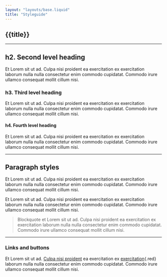 ```yaml
---
layout: "layouts/base.liquid"
title: "Styleguide"
---
```


## {{title}}

---

## h2. Second level heading

Et Lorem sit ut ad. Culpa nisi proident ea exercitation ex exercitation laborum nulla nulla consectetur enim commodo cupidatat. Commodo irure ullamco consequat mollit cillum nisi.

### h3. Third level heading

Et Lorem sit ut ad. Culpa nisi proident ea exercitation ex exercitation laborum nulla nulla consectetur enim commodo cupidatat. Commodo irure ullamco consequat mollit cillum nisi.

#### h4. Fourth level heading

Et Lorem sit ut ad. Culpa nisi proident ea exercitation ex exercitation laborum nulla nulla consectetur enim commodo cupidatat. Commodo irure ullamco consequat mollit cillum nisi.

---

## Paragraph styles

Et Lorem sit ut ad. Culpa nisi proident ea exercitation ex exercitation laborum nulla nulla consectetur enim commodo cupidatat. Commodo irure ullamco consequat mollit cillum nisi.

Et Lorem sit ut ad. Culpa nisi proident ea exercitation ex exercitation laborum nulla nulla consectetur enim commodo cupidatat. Commodo irure ullamco consequat mollit cillum nisi.

> Blockquote et Lorem sit ut ad. Culpa nisi proident ea exercitation ex exercitation laborum nulla nulla consectetur enim commodo cupidatat. Commodo irure ullamco consequat mollit cillum nisi.

---

### Links and buttons

Et Lorem sit ut ad. [Culpa nisi proident](/) ea exercitation ex [exercitation](/){.red} laborum nulla nulla consectetur enim commodo cupidatat. Commodo irure ullamco consequat mollit cillum nisi.
